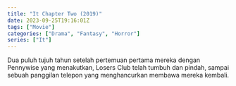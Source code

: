 ```yaml
---
title: "It Chapter Two (2019)"
date: 2023-09-25T19:16:01Z
tags: ["Movie"]
categories: ["Drama", "Fantasy", "Horror"]
series: ["It"]
---
```


Dua puluh tujuh tahun setelah pertemuan pertama mereka dengan Pennywise yang menakutkan, Losers Club telah tumbuh dan pindah, sampai sebuah panggilan telepon yang menghancurkan membawa mereka kembali.

<mux-player stream-type="on-demand"
  src="https://kp3d-my.sharepoint.com/personal/ryoo_kp3d_onmicrosoft_com/_layouts/15/download.aspx?share=ES3S_9aJQ6VNl2CAlH9Z5DUB4zLvW4GvGDBikTjVLw9fnA" metadata-video-title="It Chapter Two (2019)" prefer-playback="mse" controls>
  </mux-player>
  
  
  <script src="https://cdn.jsdelivr.net/npm/@mux/mux-player"></script>
  
 <script id="xE7J3DECJ3HoijkHHErJ4y7Nk01uKZDEQKcVoiRBc02g4" type="application/ld+json">
 {
  "@context": "https://schema.org/",
  "@type": "VideoObject",
  "name": "It Chapter Two (2019)",
  "contentUrl": "https://stream.mux.com/xE7J3DECJ3HoijkHHErJ4y7Nk01uKZDEQKcVoiRBc02g4.m3u8",
  "thumbnailUrl": "https://www.themoviedb.org/t/p/original/usaTqqrDwsJaSLaFN5hxs8CUISM.jpg?width=314&fit_mode=preserve&time=25",
  "uploadDate": "2023-09-25T19:16:01Z",
}

</script>
